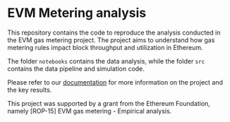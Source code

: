 # EVM Metering analysis

This repository contains the code to reproduce the analysis conducted in the EVM gas metering project. The project aims to understand how gas metering rules impact block throughput and utilization in Ethereum.

The folder `notebooks` contains the data analysis, while the folder `src` contains the data pipeline and simulation code.

Please refer to our [documentation](https://hackmd.io/@nightingale/evm-gas-meter) for more information on the project and the key results.

This project was supported by a grant from the Ethereum Foundation, namely \[ROP-15\] EVM gas metering - Empirical analysis. 